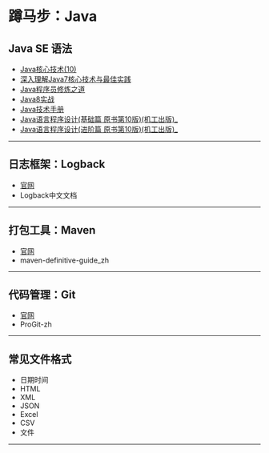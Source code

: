 #   蹲马步：Java

##  Java SE 语法

-   [Java核心技术(10)](corejava/README.md)
-   [深入理解Java7核心技术与最佳实践](java70814/README.md)
-   [Java程序员修炼之道](developer0814/README.md)
-   [Java8实战](java80814/README.md)
-   [Java技术手册](nutshell0814/README.md)
-   [Java语言程序设计(基础篇 原书第10版)(机工出版)_](Introduction0814/README.md)
-   [Java语言程序设计(进阶篇 原书第10版)(机工出版)_](Introduction0814/README.md)

----

##  日志框架：Logback

-   [官网](https://github.com/qos-ch)
-   Logback中文文档

----

##  打包工具：Maven

-   [官网](http://maven.apache.org/)
-   maven-definitive-guide_zh

----

##  代码管理：Git

-   [官网](https://git-scm.com/)
-   ProGit-zh

----

##  常见文件格式

-   日期时间
-   HTML
-   XML
-   JSON
-   Excel
-   CSV
-   文件

----
